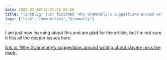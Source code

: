```yaml
---
date: 2022-02-08T12:22:56-05:00
title: "linkblog: just finished 'Why Grammarly’s suggestions around writing about slavery miss the mark.'"
tags: ["link","Communities","Grammarly"]
---
```

I am just now learning about this and am glad for the article, but I'm not sure it hits all the deeper issues here.
 
[link to 'Why Grammarly’s suggestions around writing about slavery miss the mark.'](https://slate.com/technology/2022/02/grammarly-slavery-language-suggestions.html?via=rss)
